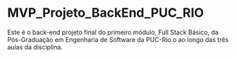 # MVP_Projeto_BackEnd_PUC_RIO
Este é o back-end projeto final do primeiro módulo, Full Stack Básico, da Pós-Graduação em Engenharia de Software da PUC-Rio.o ao longo das três aulas da disciplina.
